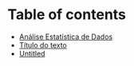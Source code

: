 # Table of contents

* [Análise Estatística de Dados](README.md)
* [Título do texto](texto.md)
* [Untitled](untitled.md)

